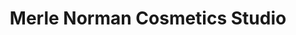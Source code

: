 ---
title: "Merle Norman Cosmetics Studio"
url: /grand-prairie/merle-norman-cosmetics-studio/
shop: Kosmetik
---